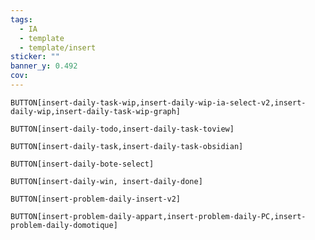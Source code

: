```yaml
---
tags:
  - IA
  - template
  - template/insert
sticker: ""
banner_y: 0.492
cov:
---
```


`BUTTON[insert-daily-task-wip,insert-daily-wip-ia-select-v2,insert-daily-wip,insert-daily-task-wip-graph]`

`BUTTON[insert-daily-todo,insert-daily-task-toview]`

`BUTTON[insert-daily-task,insert-daily-task-obsidian]` 

`BUTTON[insert-daily-bote-select]`

`BUTTON[insert-daily-win, insert-daily-done]`

`BUTTON[insert-problem-daily-insert-v2]`

`BUTTON[insert-problem-daily-appart,insert-problem-daily-PC,insert-problem-daily-domotique]`
